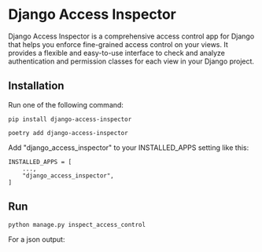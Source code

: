 # Django Access Inspector

Django Access Inspector is a comprehensive access control app for Django that helps you enforce fine-grained access control on your views. It provides a flexible and easy-to-use interface to check and analyze authentication and permission classes for each view in your Django project.

## Installation

Run one of the following command:

```
pip install django-access-inspector
```

```
poetry add django-access-inspector
```

Add "django_access_inspector" to your INSTALLED_APPS setting like this:

    INSTALLED_APPS = [
        ...,
        "django_access_inspector",
    ]

## Run

```
python manage.py inspect_access_control
```

For a json output:
